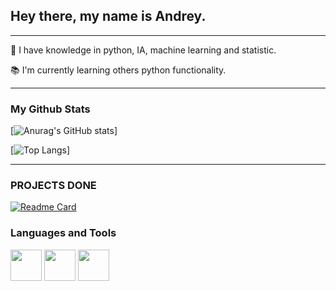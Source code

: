  

## **Hey there, my name is Andrey.** ## 

***
:rocket: I have knowledge in python, IA, machine learning and statistic.

:books: I'm currently learning others python functionality. 


***

### **My Github Stats** ###


[![Anurag's GitHub stats](https://github-readme-stats.vercel.app/api?username=dreymond1&show_icons=true&theme=radical)]

[![Top Langs](https://github-readme-stats.vercel.app/api/top-langs/?username=dreymond1&layout=compact&hide=jupyter%20Notebook,CSS&theme=radical)]

***
### **PROJECTS DONE** ###
[![Readme Card](https://github-readme-stats.vercel.app/api/pin/?username=dreymond1&repo=sentimental-analize&show_owner=true&theme=radical)](https://github.com/dreymond1/sentiment-analysis-app-demonstration)




### **Languages and Tools** ###

<div style="display: inline_block">
 <img src=https://cdn.jsdelivr.net/gh/devicons/devicon/icons/python/python-original-wordmark.svg width='50' height='50'>
 <img src="https://cdn.jsdelivr.net/gh/devicons/devicon@latest/icons/mysql/mysql-plain-wordmark.svg" width='50' heigth='50'>    
 <img src=https://cdn.jsdelivr.net/gh/devicons/devicon/icons/git/git-original.svg width='50' heigth='50'>
 
</div>


